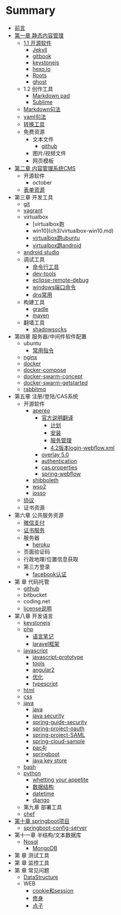 # Summary

* [前言](README.md)
* [第一章  静态内容管理](ch1.md)
  * [1.1 开源软件](ch1/static-content-management.md)
    * [Jekyll](ch1/jekyll.md)
    * [gitbook](ch1/gitbook.md)
    * [keystonejs](ch1/keystonejs.md)
    * [hexo.io](ch1/hexo.md)
    * [Roots](ch1/roots.md)
    * [ghost](ch1/ghost.md)
  * 1.2 创作工具
    * [Markdown pad](ch1/markdownpad.md)
    * [Sublime](ch1/sublime.md)
  * [Markdown句法](ch1/markdown-syntax.md)
  * [yaml句法](ch1/yaml-syntax.md)
  * [转换工具](ch1/pandoc.md)
  * 免费资源
    * 文本文件
      * [github](ch2/github.md)
    * 图片/视频文件
    * 网页模板
* [第二章 内容管理系统CMS](ch2.md)
  * 开源软件
    * october
  * [表单资源](ch2/form-test.md)
* 第三章 开发工具
  * [git](ch3/git-command.md)
  * [vagrant](ch3/vagrant.md)
  * virtualbox
    * \[virtualbox跑
    * win10\]\(ch3/virtualbox-win10.md\)
    * [virtualbox跑ubuntu](ch3/virtualbox-ubuntu.md)
    * [virtualbox跑android](ch3/virtualbox-android.md)
  * [android studio](ch3/android-studio.md)
  * 调试工具
    * [命令行工具](ch3/command-line.md)
    * [dev-tools](ch3/chrome-dev-tools.md)
    * [eclipse-remote-debug](ch3/eclipse-remote-debug.md)
    * [windows端口命令](ch3/windows-command.md)
    * [dns常用](ch3/dns)
  * 构建工具
    * [gradle](ch3/build-gradle.md)
    * [maven](ch3/build-maven.md)
  * 翻墙工具
    * [shadowsocks](ch3/shadowsocks.md)
* 第四章 服务器/中间件软件配置
  * ubuntu
    * [常用指令](ch4/ubuntu-command.md)
  * [nginx](ch4/nginx.md)
  * [docker](ch4/ubuntu-docker.md)
  * [docker-compose](ch4/docker-compose.md)
  * [docker-swarm-concept](ch4/docker-swarm-concept.md)
  * [docker-swarm-getstarted](ch4/docker-swarm-getstarted.md)
  * [rabbitmq](ch4/rabbitmq.md)
* 第五章 注册/登陆/CAS系统
  * 开源软件
    * [apereo](https://github.com/apereo/cas)
      * [官方说明翻译](https://apereo.github.io/cas/development/index.html)
        * [计划](ch5/apereo-planning.md)
        * [安装](ch5/apereo-installation.md)
        * [服务管理](ch5/apereo-service-management.md)
        * [4.2版本login-webflow.xml](ch5/apereo-4.2-default.md)
      * [overlay 5.0](ch5/apereo-overlay-v5.md)
      * [authentication](ch5/apereo-authentication.md)
      * [cas.properties](ch5/apereo-cas-properties.md)
      * [spring-webflow](ch5/apereo-spring-webflow.md)
    * [shibboleth](ch5/shibboleth.md)
    * [wso2](https://github.com/wso2/product-is)
    * [josso](http://www.josso.org/)
  * [协议](https://apereo.github.io/cas/4.2.x/protocol/CAS-Protocol-Specification.html)
  * 证书资源
* 第六章 公共服务资源
  * [微信支付](ch6/wechatpay.md)
  * [证书服务](ch6/lets-encrypt.md)
  * 服务器
    * [heroku](ch6/heroku.md)
  * 页面验证码
  * 行政地理/位置信息获取
  * 第三方登录
    * [facebook认证](ch6/facebook.md)
* 第 章 代码托管
  * [github](ch7/github.md)
  * bitbucket
  * coding.net
  * [license说明](ch7/license.md)
* 第八章 开发语言
  * [keystonejs](ch8/keystonejs.md)
  * [php](ch8/php.md)
    * [语言笔记](ch8/lang-php.md)
    * [laravel框架](ch8/laravel.md)
  * [javascript](ch8/javascript/javascript.md)
    * [javascript-prototype](ch8/javascript/javascript-prototype.md)
    * [tools](ch8/javascript/javascript-tools.md)
    * [angular2](ch8/javascript/javascript-angular2.md)
    * [优化](ch8/javascript/optimize.md)
    * [typescript](ch8/javascript/typescript.md)
  * [html](ch8/html5.md)
  * [css](ch8/css.md)
  * [java](ch8/java-summary.md)
    * [java](ch8/java/java.md)
    * [java security](ch8/java/java-security.md)
    * [spring-guide-security](ch8/java/spring-guide-security.md)
    * [spring-project-oauth](ch8/java/spring-project-oauth.md)
    * [spring-project-SAML](ch8/java/spring-project-saml.md)
    * [spring-cloud-sample](ch8/java/configserver.md)
    * [pac4j](ch8/java/java-pac4j-sb-security.md)
    * [springboot](ch8/java/springboot.md)
    * [java key store](ch5/apereo-overlay-v5.md)
  * [bash](ch8/bash.md)
  * [python](ch8/python-summary.md)
    * [whetting your appetite](ch8/python/tut-appetite.md)
    * [数据结构](ch8/python/tut-datastructure)
    * [datetime](ch8/python/tut-datetime.md)
    * [django](ch8/python/django.md)
  * 第九章 部署工具
  * [chef](ch9/chef.md)
* [第十章 springboot项目](di-shi-zhang-springboot-xiang-mu.md)
  * [springboot-config-server](/docs/ch10/springboot-config-server)
* 第十一章 半结构/文本数据库
  * [Nosql](ch11/nosql.md)
    * [MongoDB](ch11/mongodb.md)
* 第 章 测试工具
* 第 章 监控工具
* 第 章 常见问题
  * [DataStructure](ch12/ds.md)
  * WEB
    * [cookie和session](ch99/cookie-session.md)
    * [修身](ch99/lofty)
    * [点子](ch99/idea.md)

